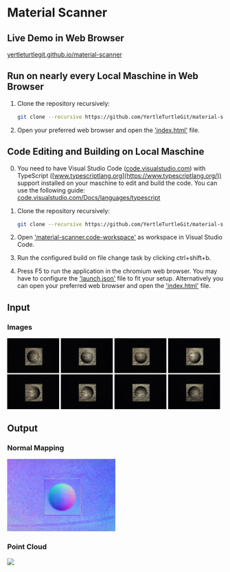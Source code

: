 # Material Scanner

## Live Demo in Web Browser

[yertleturtlegit.github.io/material-scanner](https://yertleturtlegit.github.io/material-scanner/)

## Run on nearly every Local Maschine in Web Browser

1. Clone the repository recursively:

   ```bash
   git clone --recursive https://github.com/YertleTurtleGit/material-scanner
   ```

2. Open your preferred web browser and open the
   ['index.html'](index.html) file.

## Code Editing and Building on Local Maschine

0. You need to have Visual Studio Code
   ([code.visualstudio.com](https://code.visualstudio.com/)) with TypeScript
   ([www.typescriptlang.org](https://www.typescriptlang.org/)) support installed on your
   maschine to edit and build the code. You can use the
   following guide:
   [code.visualstudio.com/Docs/languages/typescript](https://code.visualstudio.com/Docs/languages/typescript)

1. Clone the repository recursively:

   ```bash
   git clone --recursive https://github.com/YertleTurtleGit/material-scanner
   ```

2. Open
   ['material-scanner.code-workspace'](material-scanner.code-workspace)
   as workspace in Visual Studio Code.

3. Run the configured build on file change task by clicking
   ctrl+shift+b.

4. Press F5 to run the application in the chromium web
   browser. You may have to configure the
   ['launch.json'](.vscode/launch.json) file to fit your
   setup. Alternatively you can open your preferred web
   browser and open the ['index.html'](index.html) file.

## Input

### Images

<div align="left">
    <img src="./test_dataset/object1/object1_000_036.jpg" width="24%">
    <img src="./test_dataset/object1/object1_045_036.jpg" width="24%">
    <img src="./test_dataset/object1/object1_090_036.jpg" width="24%">
    <img src="./test_dataset/object1/object1_135_036.jpg" width="24%">
    <img src="./test_dataset/object1/object1_180_036.jpg" width="24%">
    <img src="./test_dataset/object1/object1_225_036.jpg" width="24%">
    <img src="./test_dataset/object1/object1_270_036.jpg" width="24%">
    <img src="./test_dataset/object1/object1_315_036.jpg" width="24%">
</div>

## Output

### Normal Mapping

<div align="left">
    <img src="./doc/normal-mapping.jpg" width="50%">
</div>

### Point Cloud

<div align="left">
    <img src="./doc/point-cloud.gif" width="50%">
</div>
